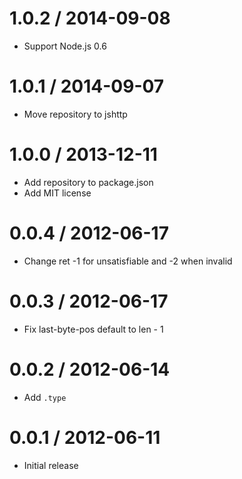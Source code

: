 1.0.2 / 2014-09-08
==================

  * Support Node.js 0.6

1.0.1 / 2014-09-07
==================

  * Move repository to jshttp

1.0.0 / 2013-12-11
==================

  * Add repository to package.json
  * Add MIT license

0.0.4 / 2012-06-17
==================

  * Change ret -1 for unsatisfiable and -2 when invalid

0.0.3 / 2012-06-17
==================

  * Fix last-byte-pos default to len - 1

0.0.2 / 2012-06-14
==================

  * Add `.type`

0.0.1 / 2012-06-11
==================

  * Initial release

